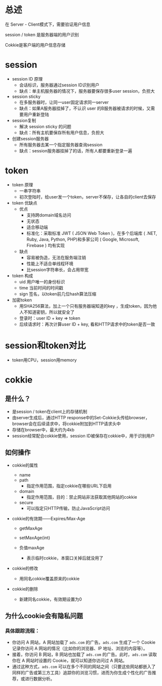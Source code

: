 # 总述

在 Server - Client模式下，需要验证用户信息

session / token 是服务器端的用户识别

Cokkie是客户端的用户信息存储

# session

- session ID 原理
  - 会话标识，服务器通过session ID识别用户
  - 缺点：单主机服务器的情况下，服务器要保存很多user session，负担大
- session sticky
  - 在多服务器时，让同一user固定请求同一server
  - 缺点：如果A服务器挂掉了，不认识 user 的B服务器被请求的时候，又需要用户重新登陆
- session复制
  - 解决 session sticky 的问题
  - 缺点：所有主机要保存所有用户信息，负担大
- 创建session服务器
  - 所有服务器去某一个指定服务器查询session
  - 缺点：session服务器挂掉了的话，所有人都要重新登录一遍

# token

- token 原理
  - 一串字符串
  - 初次登陆时，给user发一个token，server不保存，让各自的client去保存
- token 优缺点
  - 优点
    - 支持跨domain域名访问
    - 无状态
    - 适合移动端
    - 标准化：采取标准 JWT ( JSON Web Token )，在多个后端库 ( .NET, Ruby, Java, Python, PHP)和多家公司 ( Google, Microsoft, Firebase ) 均有实现
  - 缺点
    - 容易被伪造，无法在服务端注销
    - 性能上不适合单线程环境
    - 比session字符串长，会占用带宽
- token 构成
  - uid 用户唯一的身份标识
  - time 当前时间的时间戳
  - sign 签名，以token前几位hash算法压缩
- 加密token
  - 用SHA256算法，加上一个只有服务器端知道的key ，生成token，因为他人不知道密钥，所以就安全了
  - 登录时：user ID + key => token
  - 后续请求时：再次计算user ID + key, 看和HTTP请求中的token是否一致

# session和token对比

- token用CPU，session用memory

# cokkie

## 是什么？

- 是session / token在client上的存储机制
- 由server生成后，通过HTTP response中的Set-Cokkie头传给browser，browser会在后续请求中，将cokkie附加到HTTP请求头中
- 存储在browser中，最大约为4kb
- session经常配合cokkie使用，session ID被保存在cokkie中，用于识别用户

## 如何操作

- cokkie的属性

  - name
  - path
    - 指定作用范围，指定cokkie在哪些URL下启用
  - domain
    - 指定作用范围，目的：禁止网站非法获取其他网站的cokkie
  - secure
    - 可以指定只HTTP传输，防止JavaScript访问

- cokkie的有效期——Expires/Max-Age

  - getMaxAge
  - setMaxAge(int)

  - 负值maxAge
    - 表示临时cokkie，本窗口关掉后就没用了

- cokkie的修改

  - 用同名cokkie覆盖原来的cokkie

- cokkie的删除

  - 新建同名cokkie，有效期设置为0

## 为什么cookie会有隐私问题

### 具体跟踪流程：

- 你访问 A 网站，A 网站加载了 `ads.com` 的广告。`ads.com` 生成了一个 Cookie 记录你访问 A 网站的情况（比如你的浏览器、IP 地址、浏览的内容等）。
- 接着，你访问 B 网站，B 网站也加载了 `ads.com` 的广告。此时，`ads.com` 读取你在 A 网站时设置的 Cookie，就可以知道你访问过 A 网站。
- 通过这种方式，`ads.com` 可以在多个不同的网站之间（只要这些网站都嵌入了同样的广告或第三方工具）追踪你的浏览习惯，进而为你生成个性化的广告推荐，或进行数据分析。

